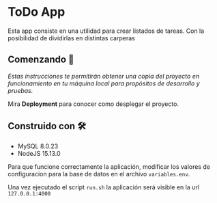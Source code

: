 # ToDo App

Esta app consiste en una utilidad para crear listados de tareas. Con la posibilidad de dividirlas en distintas carperas

## Comenzando 🚀

_Estas instrucciones te permitirán obtener una copia del proyecto en funcionamiento en tu máquina local para propósitos de desarrollo y pruebas._

Mira **Deployment** para conocer como desplegar el proyecto.

## Construido con 🛠️

* MySQL 8.0.23
* NodeJS 15.13.0

Para que funcione correctamente la aplicación, modificar los valores de configuracion para la base de datos en el archivo `variables.env`.

Una vez ejecutado el script `run.sh` la aplicación será visible en la url `127.0.0.1:4000`